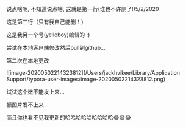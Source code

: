说点啥呢, 不知道说点啥, 这就是第一行(谁也不许删了!)5/2/2020

这是第三行（只有我自己能删！）


这是我另一个号(yelloboy)编辑的 :)

尝试在本地客户端修改然后pull到github...

第二次在本地更改

![image-20200502214323812](/Users/jackhvikee/Library/Application Support/typora-user-images/image-20200502214323812.png)

试试这个嫩不能发上来...

额图片发不上来

而且你也看不见我更新的哈哈哈哈哈哈哈哈哈😂😄😂